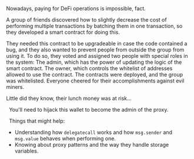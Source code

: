 Nowadays, paying for DeFi operations is impossible, fact.

A group of friends discovered how to slightly decrease the cost of performing multiple transactions by batching them in one transaction, so they developed a smart contract for doing this.

They needed this contract to be upgradeable in case the code contained a bug, and they also wanted to prevent people from outside the group from using it. To do so, they voted and assigned two people with special roles in the system:
The admin, which has the power of updating the logic of the smart contract.
The owner, which controls the whitelist of addresses allowed to use the contract.
The contracts were deployed, and the group was whitelisted. Everyone cheered for their accomplishments against evil miners.

Little did they know, their lunch money was at risk…

&nbsp;
You'll need to hijack this wallet to become the admin of the proxy.

&nbsp;
Things that might help:

- Understanding how `delegatecall` works and how `msg.sender` and `msg.value` behaves when performing one.
- Knowing about proxy patterns and the way they handle storage variables.
